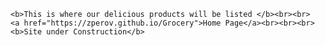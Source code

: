	<b>This is where our delicious products will be listed </b><br><br>
	<a href="https://zperov.github.io/Grocery">Home Page</a><br><br><br>
	<b>Site under Construction</b>
	
